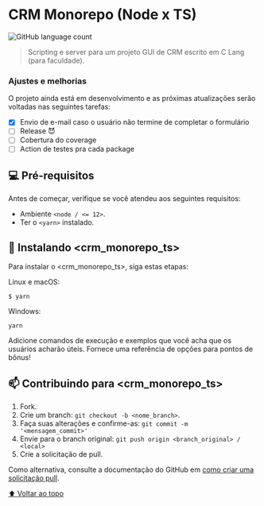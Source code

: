 # CRM Monorepo (Node x TS)

<!---Esses são exemplos. Veja https://shields.io para outras pessoas ou para personalizar este conjunto de escudos. Você pode querer incluir dependências, status do projeto e informações de licença aqui--->

![GitHub language count](https://img.shields.io/github/languages/count/pedromoraisf/crm-monorepo-ts?style=for-the-badge)

> Scripting e server para um projeto GUI de CRM escrito em C Lang (para faculdade).

### Ajustes e melhorias

O projeto ainda está em desenvolvimento e as próximas atualizações serão voltadas nas seguintes tarefas:

- [x] Envio de e-mail caso o usuário não termine de completar o formulário
- [ ] Release 😈
- [ ] Cobertura do coverage
- [ ] Action de testes pra cada package

## 💻 Pré-requisitos

Antes de começar, verifique se você atendeu aos seguintes requisitos:
* Ambiente `<node / <= 12>`.
* Ter o `<yarn>` instalado.

## 🚀 Instalando <crm_monorepo_ts>

Para instalar o <crm_monorepo_ts>, siga estas etapas:

Linux e macOS:
```
$ yarn
```

Windows:
```
yarn
```

Adicione comandos de execução e exemplos que você acha que os usuários acharão úteis. Fornece uma referência de opções para pontos de bônus!

## 📫 Contribuindo para <crm_monorepo_ts>
1. Fork.
2. Crie um branch: `git checkout -b <nome_branch>`.
3. Faça suas alterações e confirme-as: `git commit -m '<mensagem_commit>'`
4. Envie para o branch original: `git push origin <branch_original> / <local>`
5. Crie a solicitação de pull.

Como alternativa, consulte a documentação do GitHub em [como criar uma solicitação pull](https://help.github.com/en/github/collaborating-with-issues-and-pull-requests/creating-a-pull-request).

[⬆ Voltar ao topo](#crm-monorepo-ts)<br>
